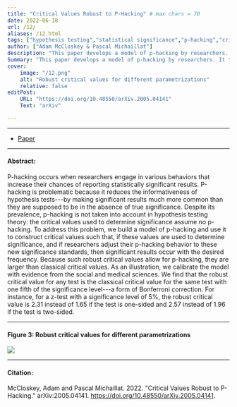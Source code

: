 ```yaml
---
title: "Critical Values Robust to P-Hacking" # max chars = 70
date: 2022-06-18
url: /12/
aliases: /12.html
tags: ["hypothesis testing","statistical significance","p-hacking","critical values", "metascience", "optimal stopping", "scientific incentives"]
author: ["Adam McCloskey & Pascal Michaillat"]
description: "This paper develops a model of p-hacking by researchers. It then gives critical values that correct the inflated type 1 error rates caused by p-hacking." # max chars = 155
Summary: "This paper develops a model of p-hacking by researchers. It then gives critical values that correct the inflated type 1 error rates caused by p-hacking. For a two-sided z-test with significance level of 5%, the robust critical value is 2.57 (instead of 1.96)."
cover:
    image: "/12.png"
    alt: "Robust critical values for different parametrizations"
    relative: false
editPost:
    URL: "https://doi.org/10.48550/arXiv.2005.04141"
    Text: "arXiv"

---
```


---

<!-- #### Files: -->

- [Paper](/12.pdf)
<!-- + [Code & data](https://doi.org/10.48550/arXiv.2005.04141) -->
<!-- + [online appendix](https://doi.org/10.48550/arXiv.2005.04141) -->

---

#### Abstract:

P-hacking occurs when researchers engage in various behaviors that increase their chances of reporting statistically significant results. P-hacking is problematic because it reduces the informativeness of hypothesis tests---by making significant results much more common than they are supposed to be in the absence of true significance. Despite its prevalence, p-hacking is not taken into account in hypothesis testing theory: the critical values used to determine significance assume no p-hacking. To address this problem, we build a model of p-hacking and use it to construct critical values such that, if these values are used to determine significance, and if researchers adjust their p-hacking behavior to these new significance standards, then significant results occur with the desired frequency. Because such robust critical values allow for p-hacking, they are larger than classical critical values. As an illustration, we calibrate the model with evidence from the social and medical sciences. We find that the robust critical value for any test is the classical critical value for the same test with one fifth of the significance level---a form of Bonferroni correction. For instance, for a z-test with a significance level of 5\%, the robust critical value is 2.31 instead of 1.65 if the test is one-sided and 2.57 instead of 1.96 if the test is two-sided.

---

#### Figure 3:  Robust critical values for different parametrizations

![](/12.png)

---

#### Citation:

McCloskey, Adam and Pascal Michaillat. 2022. "Critical Values Robust to P-Hacking." arXiv:2005.04141. https://doi.org/10.48550/arXiv.2005.04141.


